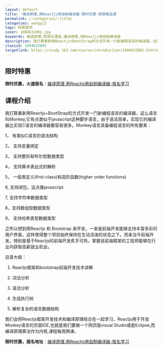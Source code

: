 ```yaml
---
layout: default
title: '编译原理,用Reactjs用自制编译器-限时优惠-网易精品课'
permalink: /:categories/:title/
categories: wangyi2
tags: 网易提供
cover: 1004632002.jpg
keywords: 精选网课,网易云课堂,编译原理,用Reactjs用自制编译器
description: 我打算重新用Reactjs+BootStrap的方式开发一门新编程语言的编译器，这么语言叫Monkey,它有点类似于ja
classid: 1004632002
targetlink: https://study.163.com/course/introduction/1004632002.htm?share=1&shareId=1025206652&utm_campaign=share&utm_medium=iphoneShare&utm_source=&utm_u=1025206652
---
```


## 限时特惠

**限时优惠，火速报名**：[编译原理,用Reactjs用自制编译器-报名学习](https://study.163.com/course/introduction/1004632002.htm?share=1&shareId=1025206652&utm_campaign=share&utm_medium=iphoneShare&utm_source=&utm_u=1025206652)

## 课程介绍

我打算重新用Reactjs+BootStrap的方式开发一门新编程语言的编译器，这么语言叫Monkey,它有点类似于javascript这种脚步语言，由于语法简单，实现它的编译器比实现C语言的编译器要容易很多。Monkey语言具备编程语言的所有要素：

1， 有类似C语言的语法结构

2， 支持变量绑定

3， 支持整形和布尔型数据类型

4， 支持算术表达式的解析

5， 一级类定义(first-class)和高阶函数(higher order functions)

6,  支持闭包，这点像javascript

7,  支持字符串数据类型

8，支持数组型数据类型

9， 支持哈希表型数据类型

之所以想到用Reactjs 和 Bootstrap 来开发，一来是前端开发能够支持丰富多彩的用户界面，这样使得整个项目始终保持在生动活泼的状态之下。而来当今前端开发，特别是基于Reactjs的前端开发炙手可热，掌握该前端框架的工程师能够在行业内获取高薪就业机会。

目录大纲：

1. Reactjs框架和bootstrap前端开发技术讲解

2. 词法分析

3. 语法分析

4. 生成执行树

5. 解析复杂的语言数据结构

我们会把Reactjs框架开发技术和编译原理结合在一起学习，Reactjs用于开发Monkey语言的页面IDE,也就是我们要做一个网页版visual Studio或是Eclipse,而编译原理算法作为内核,课程每周两课。

**限时优惠，报名地址**：[编译原理,用Reactjs用自制编译器-报名学习](https://study.163.com/course/introduction/1004632002.htm?share=1&shareId=1025206652&utm_campaign=share&utm_medium=iphoneShare&utm_source=&utm_u=1025206652)

